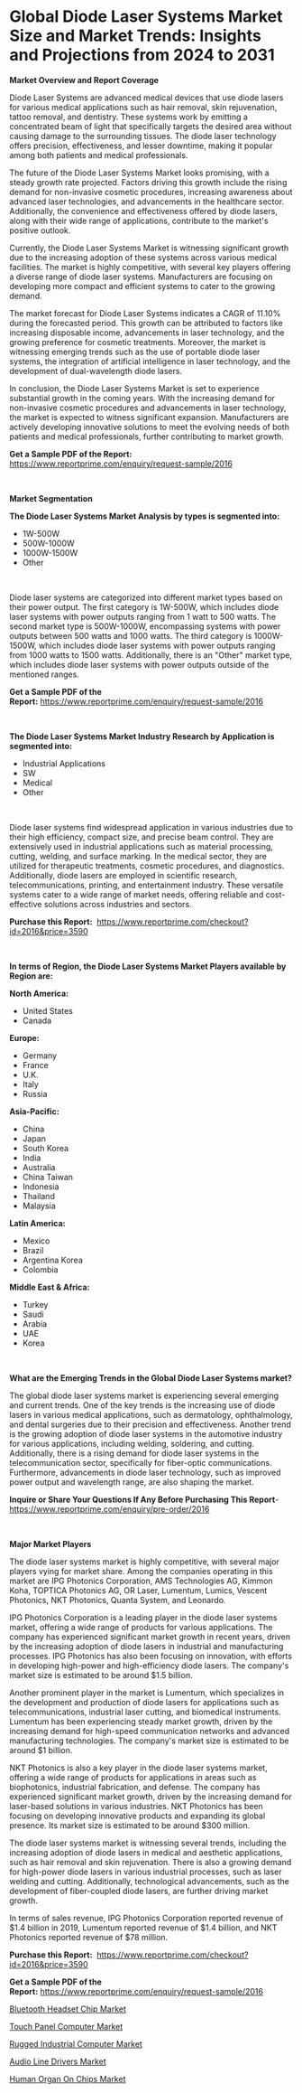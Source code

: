 <p><h1>Global Diode Laser Systems Market Size and Market Trends: Insights and Projections from 2024 to 2031</h1></p><p><strong>Market Overview and Report Coverage</strong></p>
<p><p>Diode Laser Systems are advanced medical devices that use diode lasers for various medical applications such as hair removal, skin rejuvenation, tattoo removal, and dentistry. These systems work by emitting a concentrated beam of light that specifically targets the desired area without causing damage to the surrounding tissues. The diode laser technology offers precision, effectiveness, and lesser downtime, making it popular among both patients and medical professionals.</p><p>The future of the Diode Laser Systems Market looks promising, with a steady growth rate projected. Factors driving this growth include the rising demand for non-invasive cosmetic procedures, increasing awareness about advanced laser technologies, and advancements in the healthcare sector. Additionally, the convenience and effectiveness offered by diode lasers, along with their wide range of applications, contribute to the market's positive outlook.</p><p>Currently, the Diode Laser Systems Market is witnessing significant growth due to the increasing adoption of these systems across various medical facilities. The market is highly competitive, with several key players offering a diverse range of diode laser systems. Manufacturers are focusing on developing more compact and efficient systems to cater to the growing demand.</p><p>The market forecast for Diode Laser Systems indicates a CAGR of 11.10% during the forecasted period. This growth can be attributed to factors like increasing disposable income, advancements in laser technology, and the growing preference for cosmetic treatments. Moreover, the market is witnessing emerging trends such as the use of portable diode laser systems, the integration of artificial intelligence in laser technology, and the development of dual-wavelength diode lasers.</p><p>In conclusion, the Diode Laser Systems Market is set to experience substantial growth in the coming years. With the increasing demand for non-invasive cosmetic procedures and advancements in laser technology, the market is expected to witness significant expansion. Manufacturers are actively developing innovative solutions to meet the evolving needs of both patients and medical professionals, further contributing to market growth.</p></p>
<p><strong>Get a Sample PDF of the Report:</strong> <a href="https://www.reportprime.com/enquiry/request-sample/2016">https://www.reportprime.com/enquiry/request-sample/2016</a></p>
<p>&nbsp;</p>
<p><strong>Market Segmentation</strong></p>
<p><strong>The Diode Laser Systems Market Analysis by types is segmented into:</strong></p>
<p><ul><li>1W-500W</li><li>500W-1000W</li><li>1000W-1500W</li><li>Other</li></ul></p>
<p>&nbsp;</p>
<p><p>Diode laser systems are categorized into different market types based on their power output. The first category is 1W-500W, which includes diode laser systems with power outputs ranging from 1 watt to 500 watts. The second market type is 500W-1000W, encompassing systems with power outputs between 500 watts and 1000 watts. The third category is 1000W-1500W, which includes diode laser systems with power outputs ranging from 1000 watts to 1500 watts. Additionally, there is an "Other" market type, which includes diode laser systems with power outputs outside of the mentioned ranges.</p></p>
<p><strong>Get a Sample PDF of the Report:</strong>&nbsp;<a href="https://www.reportprime.com/enquiry/request-sample/2016">https://www.reportprime.com/enquiry/request-sample/2016</a></p>
<p>&nbsp;</p>
<p><strong>The Diode Laser Systems Market Industry Research by Application is segmented into:</strong></p>
<p><ul><li>Industrial Applications</li><li>SW</li><li>Medical</li><li>Other</li></ul></p>
<p>&nbsp;</p>
<p><p>Diode laser systems find widespread application in various industries due to their high efficiency, compact size, and precise beam control. They are extensively used in industrial applications such as material processing, cutting, welding, and surface marking. In the medical sector, they are utilized for therapeutic treatments, cosmetic procedures, and diagnostics. Additionally, diode lasers are employed in scientific research, telecommunications, printing, and entertainment industry. These versatile systems cater to a wide range of market needs, offering reliable and cost-effective solutions across industries and sectors.</p></p>
<p><strong>Purchase this Report:</strong>&nbsp; <a href="https://www.reportprime.com/checkout?id=2016&price=3590">https://www.reportprime.com/checkout?id=2016&price=3590</a></p>
<p>&nbsp;</p>
<p><strong>In terms of Region, the Diode Laser Systems Market Players available by Region are:</strong></p>
<p>
    <p> <strong> North America: </strong>
        <ul>
            <li>United States</li>
            <li>Canada</li>
        </ul>
        </p> 
    <p> <strong> Europe: </strong>
        <ul>
            <li>Germany</li>
            <li>France</li>
            <li>U.K.</li>
            <li>Italy</li>
            <li>Russia</li>
        </ul>
        </p> 
    <p> <strong> Asia-Pacific: </strong>
        <ul>
            <li>China</li>
            <li>Japan</li>
            <li>South Korea</li>
            <li>India</li>
            <li>Australia</li>
            <li>China Taiwan</li>
            <li>Indonesia</li>
            <li>Thailand</li>
            <li>Malaysia</li>
        </ul>
        </p> 
    <p> <strong> Latin America: </strong>
        <ul>
            <li>Mexico</li>
            <li>Brazil</li>
            <li>Argentina Korea</li>
            <li>Colombia</li>
        </ul>
        </p> 
    <p> <strong> Middle East & Africa: </strong>
        <ul>
            <li>Turkey</li>
            <li>Saudi</li>
            <li>Arabia</li>
            <li>UAE</li>
            <li>Korea</li>
        </ul>
    </p>
    </p>
<p>&nbsp;</p>
<p><strong>What are the Emerging Trends in the Global Diode Laser Systems market?</strong></p>
<p><p>The global diode laser systems market is experiencing several emerging and current trends. One of the key trends is the increasing use of diode lasers in various medical applications, such as dermatology, ophthalmology, and dental surgeries due to their precision and effectiveness. Another trend is the growing adoption of diode laser systems in the automotive industry for various applications, including welding, soldering, and cutting. Additionally, there is a rising demand for diode laser systems in the telecommunication sector, specifically for fiber-optic communications. Furthermore, advancements in diode laser technology, such as improved power output and wavelength range, are also shaping the market.</p></p>
<p><strong>Inquire or Share Your Questions If Any Before Purchasing This Report</strong>- <a href="https://www.reportprime.com/enquiry/pre-order/2016">https://www.reportprime.com/enquiry/pre-order/2016</a></p>
<p>&nbsp;</p>
<p><strong>Major Market Players</strong></p>
<p><p>The diode laser systems market is highly competitive, with several major players vying for market share. Among the companies operating in this market are IPG Photonics Corporation, AMS Technologies AG, Kimmon Koha, TOPTICA Photonics AG, OR Laser, Lumentum, Lumics, Vescent Photonics, NKT Photonics, Quanta System, and Leonardo. </p><p>IPG Photonics Corporation is a leading player in the diode laser systems market, offering a wide range of products for various applications. The company has experienced significant market growth in recent years, driven by the increasing adoption of diode lasers in industrial and manufacturing processes. IPG Photonics has also been focusing on innovation, with efforts in developing high-power and high-efficiency diode lasers. The company's market size is estimated to be around $1.5 billion.</p><p>Another prominent player in the market is Lumentum, which specializes in the development and production of diode lasers for applications such as telecommunications, industrial laser cutting, and biomedical instruments. Lumentum has been experiencing steady market growth, driven by the increasing demand for high-speed communication networks and advanced manufacturing technologies. The company's market size is estimated to be around $1 billion.</p><p>NKT Photonics is also a key player in the diode laser systems market, offering a wide range of products for applications in areas such as biophotonics, industrial fabrication, and defense. The company has experienced significant market growth, driven by the increasing demand for laser-based solutions in various industries. NKT Photonics has been focusing on developing innovative products and expanding its global presence. Its market size is estimated to be around $300 million.</p><p>The diode laser systems market is witnessing several trends, including the increasing adoption of diode lasers in medical and aesthetic applications, such as hair removal and skin rejuvenation. There is also a growing demand for high-power diode lasers in various industrial processes, such as laser welding and cutting. Additionally, technological advancements, such as the development of fiber-coupled diode lasers, are further driving market growth.</p><p>In terms of sales revenue, IPG Photonics Corporation reported revenue of $1.4 billion in 2019, Lumentum reported revenue of $1.4 billion, and NKT Photonics reported revenue of $78 million.</p></p>
<p><strong>Purchase this Report:</strong>&nbsp;&nbsp;<a href="https://www.reportprime.com/checkout?id=2016&price=3590">https://www.reportprime.com/checkout?id=2016&price=3590</a></p>
<p></p>
<p><strong>Get a Sample PDF of the Report:</strong>&nbsp;<a href="https://www.reportprime.com/enquiry/request-sample/2016">https://www.reportprime.com/enquiry/request-sample/2016</a></p>
<p><p><a href="https://github.com/indrystar/Market-Research-Report-List-1/blob/main/bluetooth-headset-chip-market.md">Bluetooth Headset Chip Market</a></p><p><a href="https://github.com/irfadac/Market-Research-Report-List-1/blob/main/touch-panel-computer-market.md">Touch Panel Computer Market</a></p><p><a href="https://github.com/yoshih12/Market-Research-Report-List-1/blob/main/rugged-industrial-computer-market.md">Rugged Industrial Computer Market</a></p><p><a href="https://github.com/juniordelafrance/Market-Research-Report-List-1/blob/main/audio-line-drivers-market.md">Audio Line Drivers Market</a></p><p><a href="https://github.com/elizabethdagraca/Market-Research-Report-List-1/blob/main/human-organ-on-chips-market.md">Human Organ On Chips Market</a></p></p>
